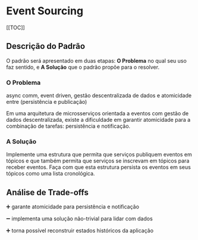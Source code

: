 # Event Sourcing

[[TOC]]

## Descrição do Padrão

O padrão será apresentado em duas etapas: **O Problema** no qual seu uso faz sentido, e **A Solução** que o padrão propõe para o resolver.

### O Problema

async comm, event driven, gestão descentralizada de dados e atomicidade entre (persistência e publicação)

Em uma arquitetura de microsserviços orientada a eventos com gestão de dados descentralizada, existe a dificuldade em garantir atomicidade para a combinação de tarefas: persistência e notificação.

### A Solução

Implemente uma estrutura que permita que serviços publiquem eventos em tópicos e que também permita que serviços se inscrevam em tópicos para receber eventos. Faça com que esta estrutura persista os eventos em seus tópicos como uma lista cronológica.

## Análise de Trade-offs

:heavy_plus_sign: garante atomicidade para persistência e notificação

:heavy_minus_sign: implementa uma solução não-trivial para lidar com dados

:heavy_plus_sign: torna possível reconstruir estados históricos da aplicação
